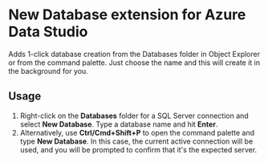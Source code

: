 # New Database extension for Azure Data Studio
Adds 1-click database creation from the Databases folder in Object Explorer or from the command palette. Just choose the name and this will create it in the background for you.

## Usage
1. Right-click on the **Databases** folder for a SQL Server connection and select **New Database**. Type a database name and hit **Enter**.
2. Alternatively, use **Ctrl/Cmd+Shift+P** to open the command palette and type **New Database**. In this case, the current active connection will be used, and you will be prompted to confirm that it's the expected server.